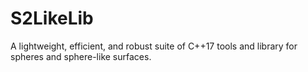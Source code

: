 # S2LikeLib
A lightweight, efficient, and robust suite of C++17 tools and library for spheres and sphere-like surfaces.
